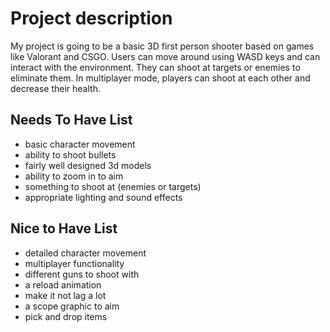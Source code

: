 # Project description

My project is going to be a basic 3D first person shooter based on games like Valorant and CSGO. Users can move around using WASD keys and can interact with the environment. They can shoot at targets or enemies to eliminate them. In multiplayer mode, players can shoot at each other and decrease their health.

## Needs To Have List

- basic character movement
- ability to shoot bullets
- fairly well designed 3d models
- ability to zoom in to aim
- something to shoot at (enemies or targets)
- appropriate lighting and sound effects             

## Nice to Have List

- detailed character movement
- multiplayer functionality
- different guns to shoot with
- a reload animation
- make it not lag a lot
- a scope graphic to aim
- pick and drop items
